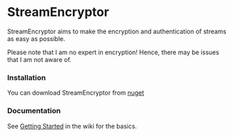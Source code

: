 # StreamEncryptor
StreamEncryptor aims to make the encryption and authentication of streams as easy as possible.

Please note that I am no expert in encryption! Hence, there may be issues that I am not aware of.

### Installation
You can download StreamEncryptor from [nuget](https://www.nuget.org/packages/StreamEncryptor/)

### Documentation
See [Getting Started](https://github.com/carlst99/StreamEncryptor/wiki/Getting-Started) in the wiki for the basics.
